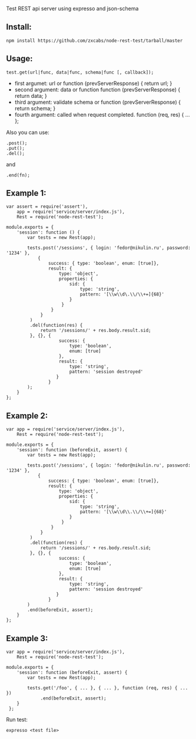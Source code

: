 Test REST api server using expresso and json-schema

Install:
--------

    npm install https://github.com/zxcabs/node-rest-test/tarball/master

Usage:
------
    test.get(url|func, data|func, schema|func [, callback]);

* first argumet: url or function (prevServerResponse) { return url; }
* second argument: data or function function (prevServerResponse) { return data; }
* third argument: validate schema or function (prevServerResponse) { return schema; }
* fourth argument: called when request completed. function (req, res) { ... };

Also you can use:

    .post();
    .put();
    .del();

and

    .end(fn);

Example 1:
---------

    var assert = require('assert'),
        app = require('service/server/index.js'),
        Rest = require('node-rest-test');

    module.exports = {
        'session': function () {
            var tests = new Rest(app);

            tests.post('/sessions', { login: 'fedor@nikulin.ru', password: '1234' }, 
                { 
                    success: { type: 'boolean', enum: [true]},
                    result: { 
                        type: 'object',
                        properties: {
                            sid: {
                                type: 'string',
                                pattern: '[\\w\\d\.\\/\\+=]{68}'
                            }
                         }
                     }
                 }
             )
             .del(function(res) {
                 return '/sessions/' + res.body.result.sid;
             }, {}, {
                        success: {
                            type: 'boolean',
                            enum: [true]
                        },
                        result: {
                            type: 'string',
                            pattern: 'session destroyed'
                       }
                    }
            );
        }
    };


Example 2:
---------

    var app = require('service/server/index.js'),
        Rest = require('node-rest-test');

    module.exports = {
        'session': function (beforeExit, assert) {
            var tests = new Rest(app);

            tests.post('/sessions', { login: 'fedor@nikulin.ru', password: '1234' }, 
                { 
                    success: { type: 'boolean', enum: [true]},
                    result: { 
                        type: 'object',
                        properties: {
                            sid: {
                                type: 'string',
                                pattern: '[\\w\\d\\.\\/\\+=]{68}'
                            }
                         }
                     }
                 }
             )
             .del(function(res) {
                 return '/sessions/' + res.body.result.sid;
             }, {}, {
                        success: {
                            type: 'boolean',
                            enum: [true]
                        },
                        result: {
                            type: 'string',
                            pattern: 'session destroyed'
                       }
                    }
            )
            .end(beforeExit, assert);
        }
    };


Example 3:
---------

    var app = require('service/server/index.js'),
        Rest = require('node-rest-test');

    module.exports = {
        'session': function (beforeExit, assert) {
            var tests = new Rest(app);

            tests.get('/foo', { ... }, { ... }, function (req, res) { ... })
                 .end(beforeExit, assert);
        }
     };
    

Run test:

    expresso <test file>
